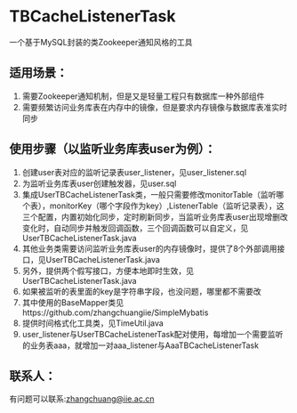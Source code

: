 # TBCacheListenerTask
一个基于MySQL封装的类Zookeeper通知风格的工具

## 适用场景：
1. 需要Zookeeper通知机制，但是又是轻量工程只有数据库一种外部组件
2. 需要频繁访问业务库表在内存中的镜像，但是要求内存镜像与数据库表准实时同步

## 使用步骤（以监听业务库表user为例）：
1. 创建user表对应的监听记录表user_listener，见user_listener.sql
2. 为监听业务库表user创建触发器，见user.sql
3. 集成UserTBCacheListenerTask类，一般只需要修改monitorTable（监听哪个表），monitorKey（哪个字段作为key）,ListenerTable（监听记录表），这三个配置，内置初始化同步，定时刷新同步，当监听业务库表user出现增删改变化时，自动同步并触发回调函数，三个回调函数可以自定义，见UserTBCacheListenerTask.java
4. 其他业务类需要访问监听业务库表user的内存镜像时，提供了8个外部调用接口，见UserTBCacheListenerTask.java
5. 另外，提供两个假写接口，方便本地即时生效，见UserTBCacheListenerTask.java
6. 如果被监听的表里面的key是字符串字段，也没问题，哪里都不需要改
7. 其中使用的BaseMapper类见https://github.com/zhangchuangiie/SimpleMybatis
8. 提供时间格式化工具类，见TimeUtil.java
9. user_listener与UserTBCacheListenerTask配对使用，每增加一个需要监听的业务表aaa，就增加一对aaa_listener与AaaTBCacheListenerTask


## 联系人：
有问题可以联系:zhangchuang@iie.ac.cn
